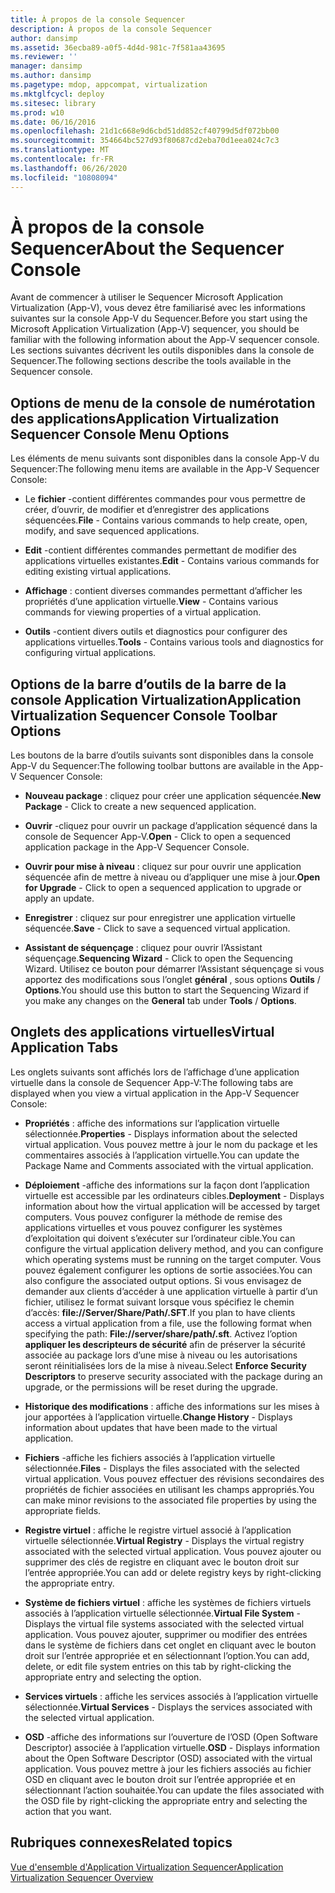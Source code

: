 ```yaml
---
title: À propos de la console Sequencer
description: À propos de la console Sequencer
author: dansimp
ms.assetid: 36ecba89-a0f5-4d4d-981c-7f581aa43695
ms.reviewer: ''
manager: dansimp
ms.author: dansimp
ms.pagetype: mdop, appcompat, virtualization
ms.mktglfcycl: deploy
ms.sitesec: library
ms.prod: w10
ms.date: 06/16/2016
ms.openlocfilehash: 21d1c668e9d6cbd51dd852cf40799d5df072bb00
ms.sourcegitcommit: 354664bc527d93f80687cd2eba70d1eea024c7c3
ms.translationtype: MT
ms.contentlocale: fr-FR
ms.lasthandoff: 06/26/2020
ms.locfileid: "10808094"
---
```

# <span data-ttu-id="2d22d-103">À propos de la console Sequencer</span><span class="sxs-lookup"><span data-stu-id="2d22d-103">About the Sequencer Console</span></span>


<span data-ttu-id="2d22d-104">Avant de commencer à utiliser le Sequencer Microsoft Application Virtualization (App-V), vous devez être familiarisé avec les informations suivantes sur la console App-V du Sequencer.</span><span class="sxs-lookup"><span data-stu-id="2d22d-104">Before you start using the Microsoft Application Virtualization (App-V) sequencer, you should be familiar with the following information about the App-V sequencer console.</span></span> <span data-ttu-id="2d22d-105">Les sections suivantes décrivent les outils disponibles dans la console de Sequencer.</span><span class="sxs-lookup"><span data-stu-id="2d22d-105">The following sections describe the tools available in the Sequencer console.</span></span>

## <span data-ttu-id="2d22d-106">Options de menu de la console de numérotation des applications</span><span class="sxs-lookup"><span data-stu-id="2d22d-106">Application Virtualization Sequencer Console Menu Options</span></span>


<span data-ttu-id="2d22d-107">Les éléments de menu suivants sont disponibles dans la console App-V du Sequencer:</span><span class="sxs-lookup"><span data-stu-id="2d22d-107">The following menu items are available in the App-V Sequencer Console:</span></span>

-   <span data-ttu-id="2d22d-108">Le **fichier** -contient différentes commandes pour vous permettre de créer, d’ouvrir, de modifier et d’enregistrer des applications séquencées.</span><span class="sxs-lookup"><span data-stu-id="2d22d-108">**File** - Contains various commands to help create, open, modify, and save sequenced applications.</span></span>

-   <span data-ttu-id="2d22d-109">**Edit** -contient différentes commandes permettant de modifier des applications virtuelles existantes.</span><span class="sxs-lookup"><span data-stu-id="2d22d-109">**Edit** - Contains various commands for editing existing virtual applications.</span></span>

-   <span data-ttu-id="2d22d-110">**Affichage** : contient diverses commandes permettant d’afficher les propriétés d’une application virtuelle.</span><span class="sxs-lookup"><span data-stu-id="2d22d-110">**View** - Contains various commands for viewing properties of a virtual application.</span></span>

-   <span data-ttu-id="2d22d-111">**Outils** -contient divers outils et diagnostics pour configurer des applications virtuelles.</span><span class="sxs-lookup"><span data-stu-id="2d22d-111">**Tools** - Contains various tools and diagnostics for configuring virtual applications.</span></span>

## <a href="" id="application-virtualization-sequencer-console-toolbar-options-"></a><span data-ttu-id="2d22d-112">Options de la barre d’outils de la barre de la console Application Virtualization</span><span class="sxs-lookup"><span data-stu-id="2d22d-112">Application Virtualization Sequencer Console Toolbar Options</span></span>


<span data-ttu-id="2d22d-113">Les boutons de la barre d’outils suivants sont disponibles dans la console App-V du Sequencer:</span><span class="sxs-lookup"><span data-stu-id="2d22d-113">The following toolbar buttons are available in the App-V Sequencer Console:</span></span>

-   <span data-ttu-id="2d22d-114">**Nouveau package** : cliquez pour créer une application séquencée.</span><span class="sxs-lookup"><span data-stu-id="2d22d-114">**New Package** - Click to create a new sequenced application.</span></span>

-   <span data-ttu-id="2d22d-115">**Ouvrir** -cliquez pour ouvrir un package d’application séquencé dans la console de Sequencer App-V.</span><span class="sxs-lookup"><span data-stu-id="2d22d-115">**Open** - Click to open a sequenced application package in the App-V Sequencer Console.</span></span>

-   <span data-ttu-id="2d22d-116">**Ouvrir pour mise à niveau** : cliquez sur pour ouvrir une application séquencée afin de mettre à niveau ou d’appliquer une mise à jour.</span><span class="sxs-lookup"><span data-stu-id="2d22d-116">**Open for Upgrade** - Click to open a sequenced application to upgrade or apply an update.</span></span>

-   <span data-ttu-id="2d22d-117">**Enregistrer** : cliquez sur pour enregistrer une application virtuelle séquencée.</span><span class="sxs-lookup"><span data-stu-id="2d22d-117">**Save** - Click to save a sequenced virtual application.</span></span>

-   <span data-ttu-id="2d22d-118">**Assistant de séquençage** : cliquez pour ouvrir l’Assistant séquençage.</span><span class="sxs-lookup"><span data-stu-id="2d22d-118">**Sequencing Wizard** - Click to open the Sequencing Wizard.</span></span> <span data-ttu-id="2d22d-119">Utilisez ce bouton pour démarrer l’Assistant séquençage si vous apportez des modifications sous l’onglet **général** , sous options **Outils**  /  **Options**.</span><span class="sxs-lookup"><span data-stu-id="2d22d-119">You should use this button to start the Sequencing Wizard if you make any changes on the **General** tab under **Tools** / **Options**.</span></span>

## <span data-ttu-id="2d22d-120">Onglets des applications virtuelles</span><span class="sxs-lookup"><span data-stu-id="2d22d-120">Virtual Application Tabs</span></span>


<span data-ttu-id="2d22d-121">Les onglets suivants sont affichés lors de l’affichage d’une application virtuelle dans la console de Sequencer App-V:</span><span class="sxs-lookup"><span data-stu-id="2d22d-121">The following tabs are displayed when you view a virtual application in the App-V Sequencer Console:</span></span>

-   <span data-ttu-id="2d22d-122">**Propriétés** : affiche des informations sur l’application virtuelle sélectionnée.</span><span class="sxs-lookup"><span data-stu-id="2d22d-122">**Properties** - Displays information about the selected virtual application.</span></span> <span data-ttu-id="2d22d-123">Vous pouvez mettre à jour le nom du package et les commentaires associés à l’application virtuelle.</span><span class="sxs-lookup"><span data-stu-id="2d22d-123">You can update the Package Name and Comments associated with the virtual application.</span></span>

-   <span data-ttu-id="2d22d-124">**Déploiement** -affiche des informations sur la façon dont l’application virtuelle est accessible par les ordinateurs cibles.</span><span class="sxs-lookup"><span data-stu-id="2d22d-124">**Deployment** - Displays information about how the virtual application will be accessed by target computers.</span></span> <span data-ttu-id="2d22d-125">Vous pouvez configurer la méthode de remise des applications virtuelles et vous pouvez configurer les systèmes d’exploitation qui doivent s’exécuter sur l’ordinateur cible.</span><span class="sxs-lookup"><span data-stu-id="2d22d-125">You can configure the virtual application delivery method, and you can configure which operating systems must be running on the target computer.</span></span> <span data-ttu-id="2d22d-126">Vous pouvez également configurer les options de sortie associées.</span><span class="sxs-lookup"><span data-stu-id="2d22d-126">You can also configure the associated output options.</span></span> <span data-ttu-id="2d22d-127">Si vous envisagez de demander aux clients d’accéder à une application virtuelle à partir d’un fichier, utilisez le format suivant lorsque vous spécifiez le chemin d’accès: **file://Server/Share/Path/.SFT**.</span><span class="sxs-lookup"><span data-stu-id="2d22d-127">If you plan to have clients access a virtual application from a file, use the following format when specifying the path: **File://server/share/path/.sft**.</span></span> <span data-ttu-id="2d22d-128">Activez l’option **appliquer les descripteurs de sécurité** afin de préserver la sécurité associée au package lors d’une mise à niveau ou les autorisations seront réinitialisées lors de la mise à niveau.</span><span class="sxs-lookup"><span data-stu-id="2d22d-128">Select **Enforce Security Descriptors** to preserve security associated with the package during an upgrade, or the permissions will be reset during the upgrade.</span></span>

-   <span data-ttu-id="2d22d-129">**Historique des modifications** : affiche des informations sur les mises à jour apportées à l’application virtuelle.</span><span class="sxs-lookup"><span data-stu-id="2d22d-129">**Change History** - Displays information about updates that have been made to the virtual application.</span></span>

-   <span data-ttu-id="2d22d-130">**Fichiers** -affiche les fichiers associés à l’application virtuelle sélectionnée.</span><span class="sxs-lookup"><span data-stu-id="2d22d-130">**Files** - Displays the files associated with the selected virtual application.</span></span> <span data-ttu-id="2d22d-131">Vous pouvez effectuer des révisions secondaires des propriétés de fichier associées en utilisant les champs appropriés.</span><span class="sxs-lookup"><span data-stu-id="2d22d-131">You can make minor revisions to the associated file properties by using the appropriate fields.</span></span>

-   <span data-ttu-id="2d22d-132">**Registre virtuel** : affiche le registre virtuel associé à l’application virtuelle sélectionnée.</span><span class="sxs-lookup"><span data-stu-id="2d22d-132">**Virtual Registry** - Displays the virtual registry associated with the selected virtual application.</span></span> <span data-ttu-id="2d22d-133">Vous pouvez ajouter ou supprimer des clés de registre en cliquant avec le bouton droit sur l’entrée appropriée.</span><span class="sxs-lookup"><span data-stu-id="2d22d-133">You can add or delete registry keys by right-clicking the appropriate entry.</span></span>

-   <span data-ttu-id="2d22d-134">**Système de fichiers virtuel** : affiche les systèmes de fichiers virtuels associés à l’application virtuelle sélectionnée.</span><span class="sxs-lookup"><span data-stu-id="2d22d-134">**Virtual File System** - Displays the virtual file systems associated with the selected virtual application.</span></span> <span data-ttu-id="2d22d-135">Vous pouvez ajouter, supprimer ou modifier des entrées dans le système de fichiers dans cet onglet en cliquant avec le bouton droit sur l’entrée appropriée et en sélectionnant l’option.</span><span class="sxs-lookup"><span data-stu-id="2d22d-135">You can add, delete, or edit file system entries on this tab by right-clicking the appropriate entry and selecting the option.</span></span>

-   <span data-ttu-id="2d22d-136">**Services virtuels** : affiche les services associés à l’application virtuelle sélectionnée.</span><span class="sxs-lookup"><span data-stu-id="2d22d-136">**Virtual Services** - Displays the services associated with the selected virtual application.</span></span>

-   <span data-ttu-id="2d22d-137">**OSD** -affiche des informations sur l’ouverture de l’OSD (Open Software Descriptor) associée à l’application virtuelle.</span><span class="sxs-lookup"><span data-stu-id="2d22d-137">**OSD** - Displays information about the Open Software Descriptor (OSD) associated with the virtual application.</span></span> <span data-ttu-id="2d22d-138">Vous pouvez mettre à jour les fichiers associés au fichier OSD en cliquant avec le bouton droit sur l’entrée appropriée et en sélectionnant l’action souhaitée.</span><span class="sxs-lookup"><span data-stu-id="2d22d-138">You can update the files associated with the OSD file by right-clicking the appropriate entry and selecting the action that you want.</span></span>

## <span data-ttu-id="2d22d-139">Rubriques connexes</span><span class="sxs-lookup"><span data-stu-id="2d22d-139">Related topics</span></span>


[<span data-ttu-id="2d22d-140">Vue d'ensemble d'Application Virtualization Sequencer</span><span class="sxs-lookup"><span data-stu-id="2d22d-140">Application Virtualization Sequencer Overview</span></span>](application-virtualization-sequencer-overview.md)

 

 





